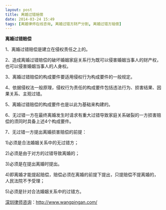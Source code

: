 ```yaml
---
layout: post
title: 离婚过错赔偿
date: 2014-03-24 15:49
tags: [离婚律师在线咨询, 离婚过错方财产分割, 离婚过错方赔偿]
---
```

<strong>离婚过错赔偿</strong>

1、离婚过错赔偿是建立在侵权责任之上的。

2、造成离婚过错赔偿的破坏婚姻家庭关系行为既可以侵害婚姻当事人的财产权，也可以侵害婚姻当事人的人身权。

3、离婚过错赔偿的构成要件要适用侵权行为构成要件的一般规定。

4、依据侵权法一般原理，侵权行为责任的构成要件包括违法行为、损害结果、因果关系、主观过错。

5、离婚过错赔偿的构成要件也是以此为基础来构建的。

6、无过错一方在最终离婚发生时请求有重大过错导致家庭关系破裂的一方损害赔偿的须同时具备上述4个构成要件。

7、无过错一方提出离婚损害赔偿的前提：

1)必须是合法婚姻关系中的无过错方；

2)必须是由于对方的过错导致离婚的；

3)必须是在提出离婚时提出。

4)即离婚才能提起赔偿，赔偿必须在离婚的前提下提出，只提赔偿不提离婚的，人民法院不予受理；

5)必须是针对合法婚姻关系中的过错方。

<a href="http://www.wangpingan.com/">深圳律师咨询</a>：<a href="http://www.wangpingan.com/">http://www.wangpingan.com/</a>

